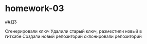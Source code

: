 # homework-03
##ДЗ

Сгенерировали ключ
Удалили старый ключ, разместили новый в гитхабе
Создали новый репозиторий
склонировали репозиторий